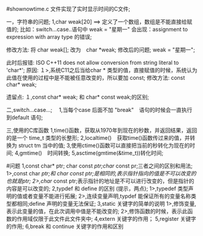 #shownowtime.c 文件实现了实时显示时间的C文件;

一，字符串的问题;
1,char weak[20] ==> 定义了一个数组，数组是不能直接给赋值的;
比如：switch...case..语句中 weak = "星期一" 会出现：assignment to expression with array type 的错误;

修改方法:
将 char weak[]; 改为　char *weak;
修改后的问题;
weak = "星期一";

此时后报错:
ISO C++11 does not allow conversion from string literal to 'char*';
原因:
１>,系统C11之后当给char * 类型的值，直接赋值的时候，系统认为此值在使用的过程中是不能被任意改变的，所以要加 const;
修改方法:
const char* weak;

遗留点:
１,const char* weak; 和 char* const weak;的区别;

二,switch...case...;
　1,当每个case 后面不加 "break"　语句的时候会一直执行到default 语句;

三,使用的C库函数
  1,time()函数，获取从1970年到现在的秒数，并返回结果，返回的是一个 time_t 类型的长整形;
  2,localtime()　获取time()函数传过来的值，并转换为 struct tm 当中的值;
  3,使用ctime()函数可以直接把当前的秒转化为现在的时间;
  4,gmtime()　时间转换;
  5,asctime(gmtime(&time_t))转化时间;


#问题
1,const char* ptr; char const *ptr;char* const pr;三者之间的区别和用法;
    1>,const char *ptr;和 char const *ptr;是相同的,表示指针指向的值是不可以改变的也就是*ptr;
    2>,char* const ptr;表示指针的地址是不可以进行改变的，但是指针的内容是可以改变的;
2,typdef 和 define 的区别 (提示，两点);
    1>,typedef 类型声明的值或者变量不能进行拓展;
    2>,连续变量声明,typdef 能保证所有的变量名称类型都相同;define 声明的变量无法保证;
3,static 关键字的简单的说明
    1>,修饰变量,表示此变量的值，在此次调用中值是不能改变的;
    2>,修饰函数的时候，表示此函数的作用域仅限于此文件此文件夹中;
4,extern 关键字的作用；
5,register 关键字的作用;
6,break 和 continue 关键字的作用和区别
